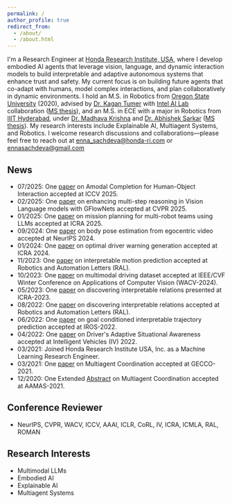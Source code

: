 ```yaml
---
permalink: /
author_profile: true
redirect_from: 
  - /about/
  - /about.html
---
```


<!---
<p align="center">
  <img src="https://github.com/EnnaSachdeva/ennasachdeva.github.io/blob/master/files/Capture.PNG?raw=true" alt="Photo" class="inline"/>
</p>
--->

I'm a Research Engineer at [Honda Research Institute, USA](https://usa.honda-ri.com/), where I develop embodied AI agents that leverage vision, language, and dynamic interaction models to build interpretable and adaptive autonomous systems that enhance trust and safety. My current focus is on building future agents that co-adapt with humans, model complex interactions, and plan collaboratively in dynamic environments. I hold an M.S. in Robotics from [Oregon State University](https://robotics.oregonstate.edu/) (2020), advised by [Dr. Kagan Tumer](http://web.engr.oregonstate.edu/~ktumer/) with [Intel AI Lab](https://www.intel.com/content/www/us/en/artificial-intelligence/researchers.html) collaboration ([MS thesis](https://ir.library.oregonstate.edu/concern/graduate_thesis_or_dissertations/44558m99c)), and an M.S. in ECE with a major in Robotics from [IIIT Hyderabad](https://www.iiit.ac.in/), under [Dr. Madhava Krishna](https://faculty.iiit.ac.in/~mkrishna/) and [Dr. Abhishek Sarkar](https://www.researchgate.net/profile/Abhishek_Sarkar4) ([MS thesis](https://www.google.com/url?sa=t&rct=j&q=&esrc=s&source=web&cd=&ved=2ahUKEwiI-JWR-8vuAhWFtJ4KHVa7Az4QFjAAegQIBBAC&url=http%3A%2F%2Fweb2py.iiit.ac.in%2Fresearch_centres%2Fpublications%2Fdownload%2Fmastersthesis.pdf.8500de55f6080e24.6d61696e2e706466.pdf&usg=AOvVaw124iKWYTP-f_KY_OKCL4V4for)). My research interests include Explainable AI, Multiagent Systems, and Robotics. I welcome research discussions and collaborations—please feel free to reach out at [enna_sachdeva@honda-ri.com](enna_sachdeva@honda-ri.com) or [ennasachdeva@gmail.com](ennasachdeva@gmail.com)

## News
* 07/2025: One [paper](https://arxiv.org/abs/2508.00427) on Amodal Completion for Human-Object Interaction accepted at ICCV 2025.
* 02/2025: One [paper](https://openaccess.thecvf.com/content/CVPR2025/html/Kang_GFlowVLM_Enhancing_Multi-step_Reasoning_in_Vision-Language_Models_with_Generative_Flow_CVPR_2025_paper.html) on enhancing multi-step reasoning in Vision Language models with GFlowNets accepted at CVPR 2025.
* 01/2025: One [paper](https://arxiv.org/pdf/2501.16539) on mission planning for multi-robot teams using LLMs accepted at ICRA 2025.
* 09/2024: One [paper](https://proceedings.neurips.cc/paper_files/paper/2024/file/633b0e871a48d542280c3ad03928e60d-Paper-Conference.pdf) on body pose estimation from egocentric video accepted at NeurIPS 2024. 
* 01/2024: One [paper](https://ieeexplore.ieee.org/abstract/document/10611250)  on optimal driver warning generation accepted at ICRA 2024.
* 11/2023: One [paper](https://ieeexplore.ieee.org/abstract/document/10356778) on interpretable motion prediction accepted at Robotics and Automation Letters (RAL).
* 10/2023: One [paper](https://arxiv.org/abs/2309.06597) on multimodal driving dataset accepted at IEEE/CVF Winter Conference on Applications of Computer Vision (WACV-2024).
* 05/2023: One [paper](https://ieeexplore.ieee.org/document/9894686) on discovering interpretable relations presented at ICRA-2023.
* 08/2022: One [paper](https://ieeexplore.ieee.org/document/9894686) on discovering interpretable relations accepted at Robotics and Automation Letters (RAL).
* 06/2022: One [paper](https://arxiv.org/pdf/2203.15112.pdf) on goal conditioned interpretable trajectory prediction accepted at IROS-2022.
* 04/2022: One [paper](https://ieeexplore.ieee.org/document/9894686) on Driver's Adaptive Situational Awareness accepted at Intelligent Vehicles (IV) 2022.
* 03/2021: Joined Honda Research Institute USA, Inc. as a Machine Learning Research Engineer.
* 03/2021: One [paper](https://dl.acm.org/doi/10.1145/3449639.3459387) on Multiagent Coordination accepted at GECCO-2021.
* 12/2020: One Extended [Abstract](https://www.ifaamas.org/Proceedings/aamas2021/pdfs/p1637.pdf) on Multiagent Coordination accepted at AAMAS-2021.

## Conference Reviewer
* NeurIPS, CVPR, WACV, ICCV, AAAI, ICLR, CoRL, IV, ICRA, ICMLA, RAL, ROMAN

## Research Interests
* Multimodal LLMs
* Embodied AI
* Explainable AI
* Multiagent Systems


